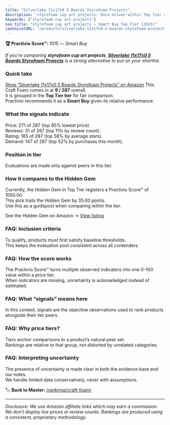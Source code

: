 ```yaml
---
title: "Silverlake 11x17x0 5 Boards Styrofoam Projects"
description: "styrofoam cup art projects: Data-driven within Top Tier ranking using the Practivio Score™. Positioned by quality, value, demand, findability, momentum."
keywords: ["styrofoam cup art projects"]
seo_title: "styrofoam cup art projects — Smart Buy Top Tier (2025)"
canonicalURL: "/products/silverlake-11x17x0-5-boards-styrofoam-projects-B07Z3G9JC7/"
---
```


**🏆 Practivio Score™:** 1015 — _Smart Buy_


*If you're comparing **styrofoam cup art projects**, **[Silverlake 11x17x0 5 Boards Styrofoam Projects](https://www.amazon.com/dp/B07Z3G9JC7?tag=practivio-20)** is a strong alternative to put on your shortlist.*
### Quick take
[Shop “Silverlake 11x17x0 5 Boards Styrofoam Projects” on Amazon](https://www.amazon.com/dp/B07Z3G9JC7?tag=practivio-20)
This Craft Foam comes in at **9 / 287** overall.  
It is grouped in the **Top Tier tier** for fair comparison.  
Practivio recommends it as a **Smart Buy** given its relative performance.

### What the signals indicate
Price: 271 of 287 (top 95% lowest price).  
Reviews: 31 of 287 (top 11% by review count).  
Rating: 165 of 287 (top 58% by average stars).  
Demand: 147 of 287 (top 52% by purchases this month).

### Position in tier
Evaluations are made only against peers in this tier.

### How it compares to the Hidden Gem
Currently, the Hidden Gem in Top Tier registers a Practivio Score™ of 1050.00.  
This pick trails the Hidden Gem by 35.00 points.  
Use this as a guidepost when comparing within the tier.  

See the Hidden Gem on Amazon → [View listing](https://www.amazon.com/dp/B07S6ZY5J9?tag=practivio-20)

### FAQ: Inclusion criteria
To qualify, products must first satisfy baseline thresholds.  
This keeps the evaluation pool consistent across all contenders.

### FAQ: How the score works
The Practivio Score™ turns multiple observed indicators into one 0–100 value within a price tier.  
When indicators are missing, uncertainty is acknowledged instead of estimated.

### FAQ: What “signals” means here
In this context, signals are the objective observations used to rank products alongside their tier peers.

### FAQ: Why price tiers?
Tiers anchor comparisons to a product’s natural peer set.  
Rankings are relative to that group, not distorted by unrelated categories.

### FAQ: Interpreting uncertainty
The presence of uncertainty is made clear in both the evidence base and our notes.  
We handle limited data conservatively, never with assumptions.


🏷️ **Back to Master:** [/rankings/craft-foam/](/rankings/craft-foam/)

---
_Disclosure: We use Amazon affiliate links which may earn a commission. We don’t display live prices or review counts. Rankings are produced using a consistent, proprietary methodology._
